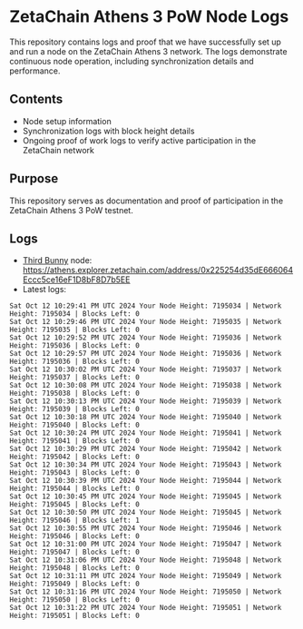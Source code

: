 # ZetaChain Athens 3 PoW Node Logs
This repository contains logs and proof that we have successfully set up and run a node on the ZetaChain Athens 3 network. The logs demonstrate continuous node operation, including synchronization details and performance.

## Contents
- Node setup information
- Synchronization logs with block height details
- Ongoing proof of work logs to verify active participation in the ZetaChain network

## Purpose
This repository serves as documentation and proof of participation in the ZetaChain Athens 3 PoW testnet.

## Logs

- [Third Bunny](https://thirdbunny.xyz/) node: https://athens.explorer.zetachain.com/address/0x225254d35dE666064Eccc5ce16eF1D8bF8D7b5EE
- Latest logs:
```
Sat Oct 12 10:29:41 PM UTC 2024 Your Node Height: 7195034 | Network Height: 7195034 | Blocks Left: 0
Sat Oct 12 10:29:46 PM UTC 2024 Your Node Height: 7195035 | Network Height: 7195035 | Blocks Left: 0
Sat Oct 12 10:29:52 PM UTC 2024 Your Node Height: 7195036 | Network Height: 7195036 | Blocks Left: 0
Sat Oct 12 10:29:57 PM UTC 2024 Your Node Height: 7195036 | Network Height: 7195036 | Blocks Left: 0
Sat Oct 12 10:30:02 PM UTC 2024 Your Node Height: 7195037 | Network Height: 7195037 | Blocks Left: 0
Sat Oct 12 10:30:08 PM UTC 2024 Your Node Height: 7195038 | Network Height: 7195038 | Blocks Left: 0
Sat Oct 12 10:30:13 PM UTC 2024 Your Node Height: 7195039 | Network Height: 7195039 | Blocks Left: 0
Sat Oct 12 10:30:18 PM UTC 2024 Your Node Height: 7195040 | Network Height: 7195040 | Blocks Left: 0
Sat Oct 12 10:30:24 PM UTC 2024 Your Node Height: 7195041 | Network Height: 7195041 | Blocks Left: 0
Sat Oct 12 10:30:29 PM UTC 2024 Your Node Height: 7195042 | Network Height: 7195042 | Blocks Left: 0
Sat Oct 12 10:30:34 PM UTC 2024 Your Node Height: 7195043 | Network Height: 7195043 | Blocks Left: 0
Sat Oct 12 10:30:39 PM UTC 2024 Your Node Height: 7195044 | Network Height: 7195044 | Blocks Left: 0
Sat Oct 12 10:30:45 PM UTC 2024 Your Node Height: 7195045 | Network Height: 7195045 | Blocks Left: 0
Sat Oct 12 10:30:50 PM UTC 2024 Your Node Height: 7195045 | Network Height: 7195046 | Blocks Left: 1
Sat Oct 12 10:30:55 PM UTC 2024 Your Node Height: 7195046 | Network Height: 7195046 | Blocks Left: 0
Sat Oct 12 10:31:00 PM UTC 2024 Your Node Height: 7195047 | Network Height: 7195047 | Blocks Left: 0
Sat Oct 12 10:31:06 PM UTC 2024 Your Node Height: 7195048 | Network Height: 7195048 | Blocks Left: 0
Sat Oct 12 10:31:11 PM UTC 2024 Your Node Height: 7195049 | Network Height: 7195049 | Blocks Left: 0
Sat Oct 12 10:31:16 PM UTC 2024 Your Node Height: 7195050 | Network Height: 7195050 | Blocks Left: 0
Sat Oct 12 10:31:22 PM UTC 2024 Your Node Height: 7195051 | Network Height: 7195051 | Blocks Left: 0
```
